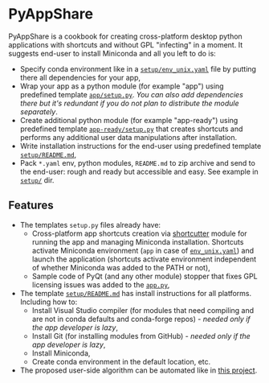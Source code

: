 # PyAppShare

PyAppShare is a cookbook for creating cross-platform desktop python applications with shortcuts and without GPL "infecting" in a moment. It suggests end-user to install Miniconda and all you left to do is:

* Specify conda environment like in a [`setup/env_unix.yaml`](template_app/setup/env_unix.yaml) file by putting there all dependencies for your app, 
* Wrap your app as a python module (for example "app") using predefined template [`app/setup.py`](template_app/app/setup.py). *You can also add dependencies there but it's redundant if you do not plan to distribute the module separately*.
* Create additional python module (for example "app-ready") using predefined template [`app-ready/setup.py`](template_app/app-ready/setup.py) that creates shortcuts and performs any additional user data manipulations after installation.
* Write installation instructions for the end-user using predefined template [`setup/README.md`](template_app/setup/README.md),
* Pack `*.yaml` env, python modules, `README.md` to zip archive and send to the end-user: rough and ready but accessible and easy. See example in [`setup/`](template_app/setup) dir.

## Features

* The templates `setup.py` files already have:
  * Cross-platform app shortcuts creation via [shortcutter](https://github.com/kiwi0fruit/shortcutter) module for running the app and managing Miniconda installation. Shortcuts activate Miniconda environment (`app` in case of [`env_unix.yaml`](template_app/setup/env_unix.yaml)) and launch the application (shortcuts activate environment independent of whether Miniconda was added to the PATH or not),
  * Sample code of PyQt (and any other module) stopper that fixes GPL licensing issues was added to the [`app.py`](template_app/app/app/app.py),
* The template [`setup/README.md`](template_app/setup/README.md) has install instructions for all platforms. Including how to:
  * Install Visual Studio compiler (for modules that need compiling and are not in conda defaults and conda-forge repos) - _needed only if the app developer is lazy_,
  * Install Git (for installing modules from GitHub) - _needed only if the app developer is lazy_,
  * Install Miniconda,
  * Create conda environment in the default location, etc.
* The proposed user-side algorithm can be automated like in [this project](https://github.com/deto/Miniconda-Install).
